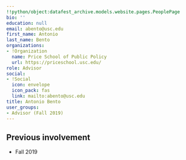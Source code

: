 ```yaml
---
!!python/object:datafest_archive.models.website.pages.PeoplePage
bio: ''
education: null
email: abento@usc.edu
first_name: Antonio
last_name: Bento
organizations:
- !Organization
  name: Price School of Public Policy
  url: https://priceschool.usc.edu/
role: Advisor
social:
- !Social
  icon: envelope
  icon_pack: fas
  link: mailto:abento@usc.edu
title: Antonio Bento
user_groups:
- Advisor (Fall 2019)
---
```


## Previous involvement

* Fall 2019